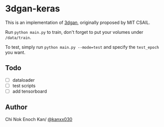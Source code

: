 # 3dgan-keras
This is an implementation of [3dgan](http://3dgan.csail.mit.edu/), originally proposed by MIT CSAIL.

Run ```python main.py``` to train, don't forget to put your volumes under ```/data/train```.

To test, simply run ```python main.py --mode=test``` and specify the ```test_epoch``` you want.

## Todo
- [ ] dataloader
- [ ] test scripts
- [ ] add tensorboard

## Author
Chi Nok Enoch Kan/ [@kanxx030](https://github.com/chinokenochkan)
